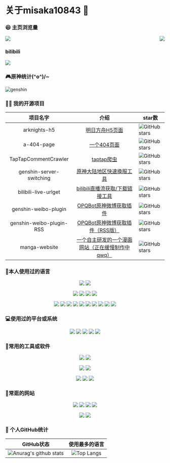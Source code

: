# 关于misaka10843 👋

### 😆 主页浏览量
<p>
	<img src="https://count.getloli.com/get/@misaka10843.github.readme"/>
	<a href="">
		<img src="https://i.loli.net/2021/06/24/Pp59k4csujxZoJR.png" align="right"/>
	</a>
</p>


### bilibili

<a href="https://space.bilibili.com/384576146">
	<img stlye="" src="https://misaka10843.github.io/misaka10843/img/bili.png"/>
</a>

### 🎮原神统计\(^o^)/~

![genshin](http://genshin-card.getloli.com/detail/rand/257511100.png)

### 👨‍💻 我的开源项目

|  项目名字 | 介绍 | star数                                                       |
|  :----:  | :----:  |  ------  |
| arknights-h5 | [明日方舟H5页面](https://github.com/misaka10843/arknights-h5) | <img src="https://img.shields.io/github/stars/misaka10843/arknights-h5?logo=ReverbNation&logoColor=rgba(255,255,255,.6)" alt="GitHub stars"> |
| a-404-page | [一个404页面](https://github.com/misaka10843/a-404-page) | <img src="https://img.shields.io/github/stars/misaka10843/a-404-page?logo=ReverbNation&logoColor=rgba(255,255,255,.6)" alt="GitHub stars"> |
| TapTapCommentCrawler | [ taptap爬虫 ](https://github.com/misaka10843/TapTapCommentCrawler) | <img src="https://img.shields.io/github/stars/misaka10843/TapTapCommentCrawler?logo=ReverbNation&logoColor=rgba(255,255,255,.6)" alt="GitHub stars"> |
| genshin-server-switching | [ 原神大陆地区快速换服工具 ](https://github.com/misaka10843/genshin-server-switching) | <img src="https://img.shields.io/github/stars/misaka10843/genshin-server-switching?logo=ReverbNation&logoColor=rgba(255,255,255,.6)" alt="GitHub stars"> |
| bilibili-live-urlget | [ bilibili直播流获取/下载链接工具 ](https://github.com/misaka10843/bilibili-live-urlget) | <img src="https://img.shields.io/github/stars/misaka10843/bilibili-live-urlget?logo=ReverbNation&logoColor=rgba(255,255,255,.6)" alt="GitHub stars"> |
| genshin-weibo-plugin | [ OPQBot原神微博获取插件 ](https://github.com/misaka10843/genshin-weibo-plugin) | <img src="https://img.shields.io/github/stars/misaka10843/genshin-weibo-plugin?logo=ReverbNation&logoColor=rgba(255,255,255,.6)" alt="GitHub stars"> |
| genshin-weibo-plugin-RSS | [ OPQBot原神微博获取插件（RSS版） ](https://github.com/misaka10843/genshin-weibo-plugin-RSS) | <img src="https://img.shields.io/github/stars/misaka10843/genshin-weibo-plugin-RSS?logo=ReverbNation&logoColor=rgba(255,255,255,.6)" alt="GitHub stars"> |
| manga-website | [ 一个自主研发的一个漫画网站（正在缓慢制作中qwq） ](https://github.com/misaka10843/manga-website) | <img src="https://img.shields.io/github/stars/misaka10843/manga-website?logo=ReverbNation&logoColor=rgba(255,255,255,.6)" alt="GitHub stars"> |


### 🧐本人使用过的语言

<p align="center">
	<img src="https://img.shields.io/badge/Python-3.7-326c9c?style=flat-square&logo=Python&logoColor=326c9c"/>
	<img src="https://img.shields.io/badge/PHP-7.2-777bb3?style=flat-square&logo=PHP&logoColor=777bb3"/>
</p>
<p align="center">
	<img src="https://img.shields.io/badge/C/C++-11-659ad2?style=flat-square&logo=C%2B%2B&logoColor=659ad2"/>
	<img src="https://img.shields.io/badge/C%23-4.0-2c006c?style=flat-square&logo=c%20Sharp&logoColor=2c006c"/>
	<img src="https://img.shields.io/badge/Lua-5.0-000080?style=flat-square&logo=Lua&logoColor=000080"/>
    	<img src="https://img.shields.io/badge/Shell-1.0-3e484a?style=flat-square&logo=GNU%20Bash&logoColor=ffffff"/>
	
</p>
<p align="center">
	<img src="https://img.shields.io/badge/-Docker-2496ED?style=flat-square&logo=docker&logoColor=ffffff" />
	<img src="https://img.shields.io/badge/-TypeScript-007acc?style=flat-square&logo=typescript&logoColor=white" />
	<img src="https://img.shields.io/badge/-CSS3-1572B6?style=flat-square&logo=css3&logoColor=white" />
	<img src="https://img.shields.io/badge/-Vue.js-4fc08d?style=flat-square&logo=vue-dot-js&logoColor=ffffff" />
	<img src="https://img.shields.io/badge/-Node.js-43853d?style=flat-square&logo=node-dot-js&logoColor=ffffff" />
	<img src="https://img.shields.io/badge/-Nginx-269539?style=flat-square&logo=nginx&logoColor=ffffff" />
	<img src="https://img.shields.io/badge/-NPM-cb3837?style=flat-square&logo=npm&logoColor=white" />
	<img src="https://img.shields.io/badge/-HTML5-E34F26?style=flat-square&logo=html5&logoColor=white" />
	<img src="https://img.shields.io/badge/-Git-f05032?style=flat-square&logo=git&logoColor=white" />
	<img src="https://img.shields.io/badge/-JavaScript-f7e018?style=flat-square&logo=javascript&logoColor=white" />
</p>



### 💻使用过的平台或系统

<p align="center">
<img src="https://img.shields.io/badge/Android--0?style=social&logo=Android&logoColor=3DDC84"/>
<img src="https://img.shields.io/badge/Windows10--0?style=social&logo=Windows&logoColor=0078D6"/>
<img src="https://img.shields.io/badge/Centos7--0?style=social&logo=Centos&logoColor=262577"/>
<img src="https://img.shields.io/badge/Ubuntu20.04--0?style=social&logo=Ubuntu&logoColor=E95420"/>
<img src="https://img.shields.io/badge/IOS--0?style=social&logo=IOS&logoColor=black"/>

</p>



### 🔧常用的工具或软件

<p align="center">
<img src="https://img.shields.io/badge/VsCode-软件开发-007ACC?style=flat-square&logo=Visual%20Studio%20Code&labelColor=ffffff&logoColor=007ACC"/>
<img src="https://img.shields.io/badge/MySQL-结构型数据库-4479A1?style=flat-square&logo=MySQL&labelColor=ffffff&logoColor=4479A1"/>
</p>

<p align="center">
<img src="https://img.shields.io/badge/Chrome-浏览器-4285F4?style=flat-square&logo=Google%20Chrome&labelColor=ffffff&logoColor=4285F4"/>
<img src="https://img.shields.io/badge/Steam-悠闲娱乐(G胖快点打折！)-000000?style=flat-square&logo=Steam&labelColor=ffffff&logoColor=000000"/>
</p>

<p align="center">
<img src="https://img.shields.io/badge/Premiere-视频剪辑-9999FF?style=flat-square&logo=Adobe%20Premiere%20Pro&labelColor=ffffff&logoColor=9999FF"/>
<img src="https://img.shields.io/badge/Photoshop-P图工具-31A8FF?style=flat-square&logo=Adobe%20Photoshop&labelColor=ffffff&logoColor=31A8FF"/>
<img src="https://img.shields.io/badge/AE-后期制作-9999FF?style=flat-square&logo=Adobe%20After%20Effects&labelColor=ffffff&logoColor=9999FF"/>
</p>




###  🔗常逛的网站

<p align="center">
<a target="_blank" url="https://www.bilibili.com/"><img src="https://img.shields.io/badge/Bilibili-以前的二次宅快乐网-00A1D6?style=for-the-badge&logo=Bilibili&labelColor=ffffff"/></a>
<a target="_blank" url="https://www.bilibili.com/"><img src="https://img.shields.io/badge/NicoNico-追番专用网-000000?style=for-the-badge&logo=niconico&labelColor=ffffff"/></a>
<a target="_blank" url="https://github.com/"><img src="https://img.shields.io/badge/GitHub-程序员交友平台-181717?style=for-the-badge&logo=GitHub&logoColor=181717&labelColor=ffffff"/></a>
<a target="_blank" url="https://www.youtube.com/"><img src="https://img.shields.io/badge/YouTube-DD狂喜网-c00?style=for-the-badge&logo=youtube&logoColor=c00&labelColor=ffffff"/></a>
</p>
<p align="center">
<a target="_blank" url="https://www.google.co.jp/"><img src="https://img.shields.io/badge/google-google一下，你就知道-0093ff?style=for-the-badge&logo=google&labelColor=ffffff"/>
<a target="_blank" url="https://cloud.tencent.com/"><img src="https://img.shields.io/badge/腾讯云-把安全中心功能免费了吧-0093ff?style=for-the-badge&logo=google-cloud&labelColor=ffffff"/>
	</p>



### 🥳 个人GitHub统计

|                          GitHub状态                          |                        使用最多的语言                        |
| :----------------------------------------------------------: | :----------------------------------------------------------: |
| ![Anurag's github stats](https://github-readme-stats.vercel.app/api?username=misaka10843&show_icons=true) | ![Top Langs](https://github-readme-stats.vercel.app/api/top-langs/?username=misaka10843&&hide=tsql) |
	
	
	
	
	
	
	
	
